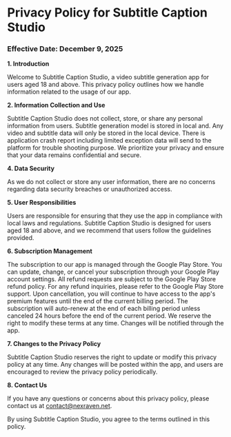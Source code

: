 # Privacy Policy for Subtitle Caption Studio

### Effective Date: December 9, 2025

**1. Introduction**

Welcome to Subtitle Caption Studio, a video subtitle generation app for users aged 18 and above. This privacy policy outlines how we handle information related to the usage of our app.

**2. Information Collection and Use**

Subtitle Caption Studio does not collect, store, or share any personal information from users. Subtitle generation model is stored in local and. Any video and subtitle data will only be stored in the local device. There is application crash report including limited exception data will send to the platform for trouble shooting purpose. We prioritize your privacy and ensure that your data remains confidential and secure.

**4. Data Security**

As we do not collect or store any user information, there are no concerns regarding data security breaches or unauthorized access.

**5. User Responsibilities**

Users are responsible for ensuring that they use the app in compliance with local laws and regulations. Subtitle Caption Studio is designed for users aged 18 and above, and we recommend that users follow the guidelines provided.

**6. Subscription Management**

The subscription to our app is managed through the Google Play Store. You can update, change, or cancel your subscription through your Google Play account settings.
All refund requests are subject to the Google Play Store refund policy. For any refund inquiries, please refer to the Google Play Store support. Upon cancellation, you will continue to have access to the app's premium features until the end of the current billing period. The subscription will auto-renew at the end of each billing period unless canceled 24 hours before the end of the current period. We reserve the right to modify these terms at any time. Changes will be notified through the app.

**7. Changes to the Privacy Policy**

Subtitle Caption Studio reserves the right to update or modify this privacy policy at any time. Any changes will be posted within the app, and users are encouraged to review the privacy policy periodically.

**8. Contact Us**

If you have any questions or concerns about this privacy policy, please contact us at [contact@nexraven.net](mailto:contact@nexraven.net).

By using Subtitle Caption Studio, you agree to the terms outlined in this policy.
